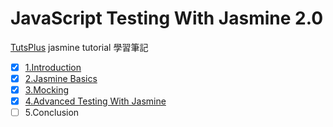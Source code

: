 # JavaScript Testing With Jasmine 2.0

[TutsPlus](https://code.tutsplus.com/courses/javascript-testing-with-jasmine-20) jasmine tutorial 學習筆記

- [x] [1.Introduction](https://github.com/dosmanthus/javascript_testing_with_jasmine_2/tree/introduction)
- [x] [2.Jasmine Basics](https://github.com/dosmanthus/javascript_testing_with_jasmine_2/tree/basics)
- [x] [3.Mocking](https://github.com/dosmanthus/javascript_testing_with_jasmine_2/tree/mocking)
- [x] [4.Advanced Testing With Jasmine](https://github.com/dosmanthus/javascript_testing_with_jasmine_2/tree/advanced)
- [ ] 5.Conclusion
